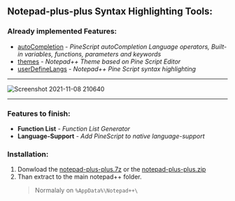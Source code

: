 <a name="Notepad-plus-plus Syntax Highlighting Tools" />

## Notepad-plus-plus Syntax Highlighting Tools:

<a name="Already implemented Features:" />

### Already implemented Features:
- [autoCompletion](/notepad-plus-plus/autoCompletion) - *PineScript autoCompletion Language operators, Built-in variables, functions, parameters and keywords*
- [themes](/notepad-plus-plus/themes) - *Notepad\+\+ Theme based on Pine Script Editor*
- [userDefineLangs](/notepad-plus-plus/userDefineLangs) - *Notepad\+\+ Pine Script syntax highlighting*

-----

![Screenshot 2021-11-08 210640](https://user-images.githubusercontent.com/40750574/140837897-52818e53-e535-4e7a-ad3e-fc15f40dc224.png)

-----

<a name="Features to finish:" />

### Features to finish:

- **Function List** - *Function List Generator*
- **Language-Support** - *Add PineScript to native language-support*


<a name="Instalation" />

### Installation: 

1. Donwload the [notepad-plus-plus.7z](https://github.com/RodrigoKazuma/PineScript-Utils/raw/main/notepad-plus-plus/notepad-plus-plus.7z) or the [notepad-plus-plus.zip](https://github.com/RodrigoKazuma/PineScript-Utils/raw/main/notepad-plus-plus/notepad-plus-plus.zip)
2. Than extract to the main notepad++ folder. 
    >Normalaly on `%AppData%\Notepad++\`
